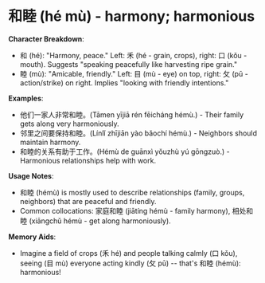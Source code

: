 # **和睦 (hé mù) - harmony; harmonious**

**Character Breakdown**:  
- 和 (hé): "Harmony, peace." Left: 禾 (hé - grain, crops), right: 口 (kǒu - mouth). Suggests "speaking peacefully like harvesting ripe grain."  
- 睦 (mù): "Amicable, friendly." Left: 目 (mù - eye) on top, right: 攵 (pū - action/strike) on right. Implies "looking with friendly intentions."

**Examples**:  
- 他们一家人非常和睦。(Tāmen yījiā rén fēicháng hémù.) - Their family gets along very harmoniously.  
- 邻里之间要保持和睦。(Línlǐ zhījiān yào bǎochí hémù.) - Neighbors should maintain harmony.  
- 和睦的关系有助于工作。(Hémù de guānxì yǒuzhù yú gōngzuò.) - Harmonious relationships help with work.

**Usage Notes**:  
- 和睦 (hémù) is mostly used to describe relationships (family, groups, neighbors) that are peaceful and friendly.  
- Common collocations: 家庭和睦 (jiātíng hémù - family harmony), 相处和睦 (xiāngchǔ hémù - get along harmoniously).

**Memory Aids**:  
- Imagine a field of crops (禾 hé) and people talking calmly (口 kǒu), seeing (目 mù) everyone acting kindly (攵 pū) -- that's 和睦 (hémù): harmonious!